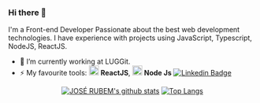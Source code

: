 ### Hi there 👋

I'm a Front-end Developer Passionate about the best web development technologies. I have experience with projects using JavaScript, Typescript, NodeJS, ReactJS.

- 🔭 I’m currently working at LUGGit.
- ⚡ My favourite tools: <img src="https://i.ibb.co/4RHMmLQ/react.png" width="20"/> <b>ReactJS</b>, <img src="https://i.ibb.co/vVxmyN2/node.png" width="20"/> <b>Node Js</b>
  [![Linkedin Badge](https://img.shields.io/badge/-Luke%20Morales-blue?style=flat-square&logo=Linkedin&logoColor=white&link=https://www.linkedin.com/in/jos%C3%A9-rubem-314429168/)](https://www.linkedin.com/in/jos%C3%A9-rubem-314429168/)

<div align="center" >

[![JOSÉ RUBEM's github stats](https://github-readme-stats.vercel.app/api?username=Joserubemn31&show_icons=true&theme=radical&bg_color=30,0d0d0d,191919&title_color=fff&text_color=fff&icon_color=79ff97)](https://github.com/anuraghazra/github-readme-stats)
[![Top Langs](https://github-readme-stats.vercel.app/api/top-langs/?username=Joserubemn31&layout=compact&theme=radical&bg_color=30,0d0d0d,191919&title_color=fff&text_color=fff&icon_color=79ff97)](https://github.com/anuraghazra/github-readme-stats)

</div>

<!--
- 🔭 I’m currently working on ...
- 🌱 I’m currently learning ...
- 👯 I’m looking to collaborate on ...
- 🤔 I’m looking for help with ...
- 💬 Ask me about ...
- 📫 How to reach me: ...
- 😄 Pronouns: ...
- ⚡ Fun fact: ...
-->
